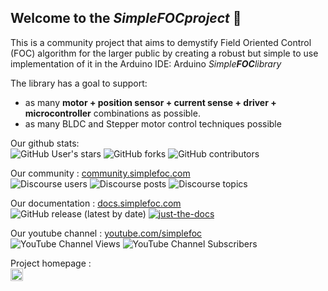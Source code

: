 ## Welcome to the *Simple**FOC**project* :tada:


This is a community project that aims to demystify Field Oriented Control (FOC) algorithm for the larger public by creating a robust but simple to use implementation of it in the Arduino IDE: Arduino *Simple**FOC**library*

The library has a goal to support:
- as many **motor + position sensor + current sense + driver + microcontroller** combinations as possible.
- as many BLDC and Stepper motor control techniques possible

Our github stats:<br>
![GitHub User's stars](https://img.shields.io/github/stars/simplefoc?style=social)  ![GitHub forks](https://img.shields.io/github/forks/simplefoc/arduino-foc?style=social) ![GitHub contributors](https://img.shields.io/github/contributors-anon/simplefoc/arduino-foc?style=social) 

Our community : [community.simplefoc.com](https://community.simplefoc.com)<br>
![Discourse users](https://img.shields.io/discourse/users?server=https%3A%2F%2Fcommunity.simplefoc.com) ![Discourse posts](https://img.shields.io/discourse/posts?server=https%3A%2F%2Fcommunity.simplefoc.com) ![Discourse topics](https://img.shields.io/discourse/topics?server=https%3A%2F%2Fcommunity.simplefoc.com) 

Our documentation : [docs.simplefoc.com](https://docs.simplefoc.com)<br>
![GitHub release (latest by date)](https://img.shields.io/github/v/release/simplefoc/simplefoc.github.io) [![just-the-docs](https://img.shields.io/badge/framework-Just%20the%20docs-blue.svg)](https://just-the-docs.github.io/just-the-docs/)


Our youtube channel : [youtube.com/simplefoc](https://www.youtube.com/user/theskura)<br>
![YouTube Channel Views](https://img.shields.io/youtube/channel/views/UC72nYRXqdAtYjgDeH8rRJqg?style=social) ![YouTube Channel Subscribers](https://img.shields.io/youtube/channel/subscribers/UC72nYRXqdAtYjgDeH8rRJqg?style=social)

Project homepage : <br>
[<img src='https://simplefoc.com/assets/img/simplefoc.com.png' height='20px'>](https://simplefoc.com)<br>
